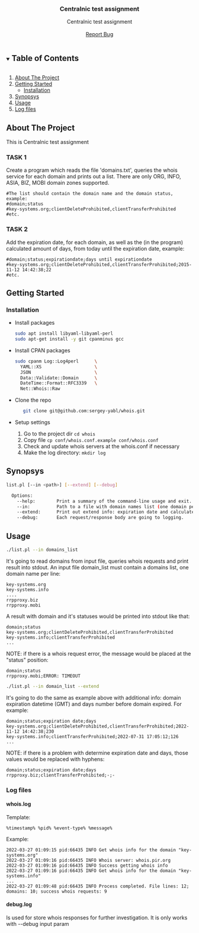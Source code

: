 <!--
*** Thanks for checking out the Best-README-Template. If you have a suggestion
*** that would make this better, please fork the repo and create a pull request
*** or simply open an issue with the tag "enhancement".
*** Thanks again! Now go create something AMAZING! :D
***
***
***
*** To avoid retyping too much info. Do a search and replace for the following:
*** github_username, repo_name, twitter_handle, email, project_title, project_description
-->



<!-- PROJECT SHIELDS -->
<!--
*** I'm using markdown "reference style" links for readability.
*** Reference links are enclosed in brackets [ ] instead of parentheses ( ).
*** See the bottom of this document for the declaration of the reference variables
*** for contributors-url, forks-url, etc. This is an optional, concise syntax you may use.
*** https://www.markdownguide.org/basic-syntax/#reference-style-links
-->

<!-- PROJECT LOGO -->
  <h3 align="center">Centralnic test assignment</h3>

  <p align="center">
    Centralnic test assignment
    <br />
    <br />
    <a href="https://github.com/sergey-yabl/whois/issues">Report Bug</a>
  </p>
</p>



<!-- TABLE OF CONTENTS -->
<details open="open">
  <summary><h2 style="display: inline-block">Table of Contents</h2></summary>
  <ol>
    <li>
      <a href="#about-the-project">About The Project</a>
    </li>
    <li>
      <a href="#getting-started">Getting Started</a>
      <ul>
        <li><a href="#installation">Installation</a></li>
      </ul>
    </li>
    <li><a href="#synopsys">Synopsys</a></li>
    <li><a href="#usage">Usage</a></li>
    <li><a href="#log-files">Log files</a></li>
  </ol>
</details>



<!-- ABOUT THE PROJECT -->
## About The Project

This is Centralnic test assignment

### TASK 1
Create a program which reads the file 'domains.txt', queries the whois service for each domain and prints out a list.
There are only ORG, INFO, ASIA, BIZ, MOBI domain zones supported.

```
#The list should contain the domain name and the domain status, example:
#domain;status
#key-systems.org;clientDeleteProhibited,clientTransferProhibited
#etc.
```

### TASK 2
Add the expiration date, for each domain, as well as the  (in the program) calculated amount of days,
from today until the expiration date, example:
```
#domain;status;expirationdate;days until expirationdate
#key-systems.org;clientDeleteProhibited,clientTransferProhibited;2015-11-12 14:42:38;22
#etc.
```

<!-- GETTING STARTED -->
## Getting Started

### Installation
 - Install packages
   ```sh
   sudo apt install libyaml-libyaml-perl
   sudo apt-get install -y git cpanminus gcc
   ```
   
 - Install CPAN packages
   ```sh
   sudo cpanm Log::Log4perl      \
     YAML::XS                    \
     JSON                        \
     Data::Validate::Domain      \
     DateTime::Format::RFC3339   \
     Net::Whois::Raw
   ```
 - Clone the repo
   ```sh
      git clone git@github.com:sergey-yabl/whois.git
   ```
 - Setup settings
	1. Go to the project dir  ```cd whois```
	2. Copy file ```cp conf/whois.conf.example conf/whois.conf```
	3. Check and update whois servers at the whois.conf if necessary
	4. Make the log directory: ```mkdir log```

## Synopsys
```sh
list.pl [--in <path>] [--extend] [--debug]

  Options:
    --help:        Print a summary of the command-line usage and exit.
    --in:          Path to a file with domain names list (one domain per line).
    --extend:      Print out extend info: expiration date and calculated amount of days.
    --debug:       Each request/response body are going to logging.
```

<!-- USAGE EXAMPLES -->
## Usage

```sh
./list.pl --in domains_list
   ```
It's going to read domains from input file, queries whois requests and print result into stdout.
An input file domain_list must contain a domains list, one domain name per line:

```
key-systems.org
key-systems.info
....
rrpproxy.biz
rrpproxy.mobi
```

A result with domain and it's statuses would be printed into stdout like that:
```
domain;status
key-systems.org;clientDeleteProhibited,clientTransferProhibited
key-systems.info;clientTransferProhibited
...
```

NOTE: if there is a whois request error, the message would be placed at the "status" position:
```
domain;status
rrpproxy.mobi;ERROR: TIMEOUT
```


```sh
./list.pl --in domain_list --extend
   ```
It's going to do the same as example above with additional info: domain expiration datetime (GMT) and days number before domain expired. For example:

```
domain;status;expiration date;days
key-systems.org;clientDeleteProhibited,clientTransferProhibited;2022-11-12 14:42:38;230
key-systems.info;clientTransferProhibited;2022-07-31 17:05:12;126
...
```

NOTE: if there is a problem with determine expiration date and days, those values would be replaced with hyphens:
```
domain;status;expiration date;days
rrpproxy.biz;clientTransferProhibited;-;-
```


<!-- LOG FILES -->
### Log files
#### whois.log
Template:
```
%timestamp% %pid% %event-type% %message%
```
Example:
```
2022-03-27 01:09:15 pid:66435 INFO Get whois info for the domain "key-systems.org"
2022-03-27 01:09:16 pid:66435 INFO Whois server: whois.pir.org
2022-03-27 01:09:16 pid:66435 INFO Success getting whois info
2022-03-27 01:09:16 pid:66435 INFO Get whois info for the domain "key-systems.info"
...
2022-03-27 01:09:48 pid:66435 INFO Process completed. File lines: 12; domains: 10; success whois requests: 9
```
#### debug.log
Is used for store whois responses for further investigation.
It is only works with --debug input param




